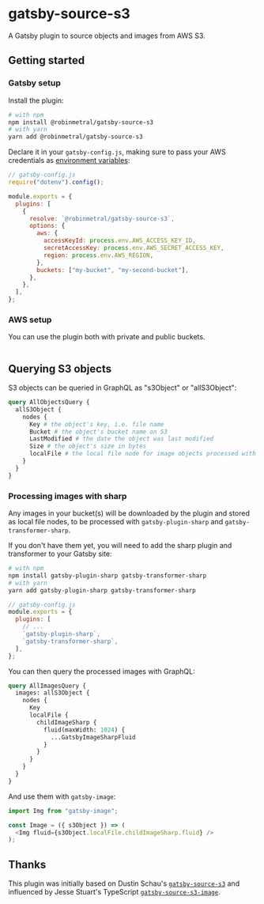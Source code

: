 # gatsby-source-s3

A Gatsby plugin to source objects and images from AWS S3.

## Getting started

### Gatsby setup

Install the plugin:

```bash
# with npm
npm install @robinmetral/gatsby-source-s3
# with yarn
yarn add @robinmetral/gatsby-source-s3
```

Declare it in your `gatsby-config.js`, making sure to pass your AWS credentials
as
[environment variables](https://www.gatsbyjs.org/docs/environment-variables/):

```javascript
// gatsby-config.js
require("dotenv").config();

module.exports = {
  plugins: [
    {
      resolve: `@robinmetral/gatsby-source-s3`,
      options: {
        aws: {
          accessKeyId: process.env.AWS_ACCESS_KEY_ID,
          secretAccessKey: process.env.AWS_SECRET_ACCESS_KEY,
          region: process.env.AWS_REGION,
        },
        buckets: ["my-bucket", "my-second-bucket"],
      },
    },
  ],
};
```

### AWS setup

You can use the plugin both with private and public buckets.

```json

```

## Querying S3 objects

S3 objects can be queried in GraphQL as "s3Object" or "allS3Object":

```graphql
query AllObjectsQuery {
  allS3Object {
    nodes {
      Key # the object's key, i.e. file name
      Bucket # the object's bucket name on S3
      LastModified # the date the object was last modified
      Size # the object's size in bytes
      localFile # the local file node for image objects processed with sharp (see below)
    }
  }
}
```

### Processing images with sharp

Any images in your bucket(s) will be downloaded by the plugin and stored as
local file nodes, to be processed with `gatsby-plugin-sharp` and
`gatsby-transformer-sharp`.

If you don't have them yet, you will need to add the sharp plugin and
transformer to your Gatsby site:

```bash
# with npm
npm install gatsby-plugin-sharp gatsby-transformer-sharp
# with yarn
yarn add gatsby-plugin-sharp gatsby-transformer-sharp
```

```javascript
// gatsby-config.js
module.exports = {
  plugins: [
    // ...
    `gatsby-plugin-sharp`,
    `gatsby-transformer-sharp`,
  ],
};
```

You can then query the processed images with GraphQL:

```graphql
query AllImagesQuery {
  images: allS3Object {
    nodes {
      Key
      localFile {
        childImageSharp {
          fluid(maxWidth: 1024) {
            ...GatsbyImageSharpFluid
          }
        }
      }
    }
  }
}
```

And use them with `gatsby-image`:

```javascript
import Img from "gatsby-image";

const Image = ({ s3Object }) => (
  <Img fluid={s3Object.localFile.childImageSharp.fluid} />
);
```

## Thanks

This plugin was initially based on Dustin Schau's
[`gatsby-source-s3`](https://github.com/DSchau/gatsby-source-s3/) and influenced
by Jesse Stuart's TypeScript
[`gatsby-source-s3-image`](https://github.com/jessestuart/gatsby-source-s3-image).
